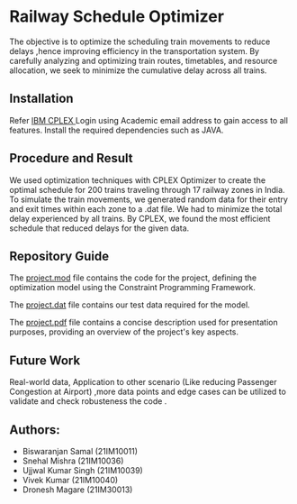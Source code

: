 # Railway Schedule Optimizer

The objective is to optimize the scheduling  train movements to reduce delays ,hence improving  efficiency in the transportation system. By carefully analyzing and optimizing train routes, timetables, and resource allocation, we seek to minimize the cumulative delay across all trains.


## Installation

Refer [IBM CPLEX ](https://www.ibm.com/products/ilog-cplex-optimization-studio/cplex-optimizer)
Login using Academic email address to gain access to all features.
Install the required dependencies such as JAVA.


## Procedure and  Result
We used optimization techniques with CPLEX Optimizer to create the optimal schedule for  200 trains traveling through 17 railway zones in India. To simulate the train movements, we generated random data for their entry and exit times within each zone to a .dat file. We had to  minimize the total delay experienced by all trains. By CPLEX, we found the most efficient schedule that reduced delays for the given data.

## Repository Guide
The [project.mod](https://github.com/Biswapotter7/Rail_Schedule_optimiser/blob/main/project.mod) file contains the code for the project, defining the optimization model using the Constraint Programming Framework. <br>

The [project.dat](https://github.com/Biswapotter7/Rail_Schedule_optimiser/blob/main/project.dat) file contains our test data required for the model. <br>

The [project.pdf](https://github.com/Biswapotter7/Rail_Schedule_optimiser/blob/main/Project.pdf) file contains a concise description used for presentation purposes, providing an overview of the project's key aspects. <br>




## Future Work

Real-world data, Application to other scenario (Like reducing Passenger Congestion at Airport) ,more data points and edge cases can be utilized to validate and check robusteness the code .

## **Authors**:
- Biswaranjan Samal (21IM10011)
- Snehal Mishra (21IM10036)
- Ujjwal Kumar Singh (21IM10039)
- Vivek Kumar (21IM10040)
- Dronesh Magare (21IM30013)

